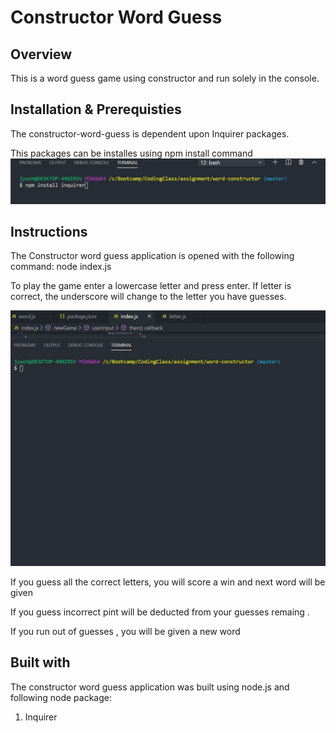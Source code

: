 # <h1 align = 'centre'> Constructor Word Guess </h1>

## Overview
This is a word guess game using constructor and run solely in the console.

## Installation & Prerequisties
The constructor-word-guess is dependent upon Inquirer packages.

This packages can be installes using npm install command
![](images/inquirer.JPG)

## Instructions
The Constructor word guess application is opened with the following command: node index.js

To play the game enter a lowercase letter and press enter. If letter is correct, the underscore will change to the letter you have guesses.

![results](images/word.gif)

If you guess all the correct letters, you will score a win and next word will be given

If you guess incorrect pint will be deducted from your guesses remaing .

If you run out of guesses , you will be given a new word 

## Built with

The constructor word guess application was built using node.js and following node package:
1. Inquirer